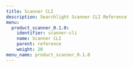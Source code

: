 ```yaml
---
title: Scanner CLI
description: Searchlight Scanner CLI Reference
menu:
  product_scanner_0.1.0:
    identifier: scanner-cli
    name: Scanner CLI
    parent: reference
    weight: 20
menu_name: product_scanner_0.1.0
---
```


